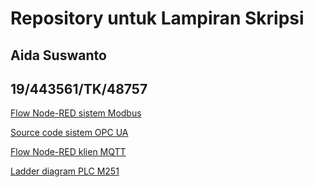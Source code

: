 # Repository untuk Lampiran Skripsi

## Aida Suswanto

## 19/443561/TK/48757

[Flow Node-RED sistem Modbus](https://github.com/AidaSuswantoUGM/lampiranskripsi/blob/master/modbus2tube.json)

[Source code sistem OPC UA](https://github.com/AidaSuswantoUGM/lampiranskripsi/blob/2tabung/client/client.c)

[Flow Node-RED klien MQTT](https://github.com/AidaSuswantoUGM/lampiranskripsi/blob/master/mqttklien.json)

[Ladder diagram PLC M251](https://github.com/AidaSuswantoUGM/lampiranskripsi/blob/master/program%202%20tabung.pdf)

